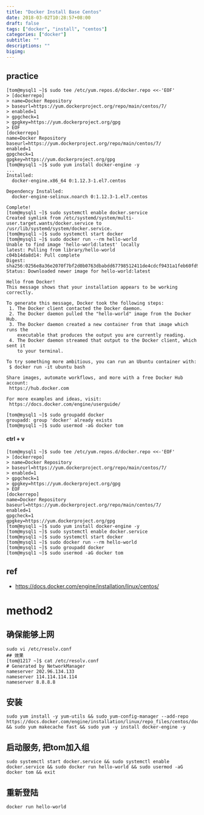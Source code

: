 ```yaml
---
title: "Docker Install Base Centos"
date: 2018-03-02T10:28:57+08:00
draft: false
tags: ["docker", "install", "centos"]
categories: ["docker"]
subtitle: ""
descriptions: ""
bigimg:
---
```



## practice

    [tom@mysql1 ~]$ sudo tee /etc/yum.repos.d/docker.repo <<-'EOF'
    > [dockerrepo]
    > name=Docker Repository
    > baseurl=https://yum.dockerproject.org/repo/main/centos/7/
    > enabled=1
    > gpgcheck=1
    > gpgkey=https://yum.dockerproject.org/gpg
    > EOF
    [dockerrepo]
    name=Docker Repository
    baseurl=https://yum.dockerproject.org/repo/main/centos/7/
    enabled=1
    gpgcheck=1
    gpgkey=https://yum.dockerproject.org/gpg
    [tom@mysql1 ~]$ sudo yum install docker-engine -y
    ...
    Installed:
      docker-engine.x86_64 0:1.12.3-1.el7.centos                                                                                                          

    Dependency Installed:
      docker-engine-selinux.noarch 0:1.12.3-1.el7.centos                                                                                                  

    Complete!
    [tom@mysql1 ~]$ sudo systemctl enable docker.service
    Created symlink from /etc/systemd/system/multi-user.target.wants/docker.service to /usr/lib/systemd/system/docker.service.
    [tom@mysql1 ~]$ sudo systemctl start docker
    [tom@mysql1 ~]$ sudo docker run --rm hello-world
    Unable to find image 'hello-world:latest' locally
    latest: Pulling from library/hello-world
    c04b14da8d14: Pull complete
    Digest: sha256:0256e8a36e2070f7bf2d0b0763dbabdd67798512411de4cdcf9431a1feb60fd9
    Status: Downloaded newer image for hello-world:latest

    Hello from Docker!
    This message shows that your installation appears to be working correctly.

    To generate this message, Docker took the following steps:
     1. The Docker client contacted the Docker daemon.
     2. The Docker daemon pulled the "hello-world" image from the Docker Hub.
     3. The Docker daemon created a new container from that image which runs the
        executable that produces the output you are currently reading.
     4. The Docker daemon streamed that output to the Docker client, which sent it
        to your terminal.

    To try something more ambitious, you can run an Ubuntu container with:
     $ docker run -it ubuntu bash

    Share images, automate workflows, and more with a free Docker Hub account:
     https://hub.docker.com

    For more examples and ideas, visit:
     https://docs.docker.com/engine/userguide/

    [tom@mysql1 ~]$ sudo groupadd docker
    groupadd: group 'docker' already exists
    [tom@mysql1 ~]$ sudo usermod -aG docker tom


#### ctrl + v

    [tom@mysql1 ~]$ sudo tee /etc/yum.repos.d/docker.repo <<-'EOF'
    > [dockerrepo]
    > name=Docker Repository
    > baseurl=https://yum.dockerproject.org/repo/main/centos/7/
    > enabled=1
    > gpgcheck=1
    > gpgkey=https://yum.dockerproject.org/gpg
    > EOF
    [dockerrepo]
    name=Docker Repository
    baseurl=https://yum.dockerproject.org/repo/main/centos/7/
    enabled=1
    gpgcheck=1
    gpgkey=https://yum.dockerproject.org/gpg
    [tom@mysql1 ~]$ sudo yum install docker-engine -y
    [tom@mysql1 ~]$ sudo systemctl enable docker.service
    [tom@mysql1 ~]$ sudo systemctl start docker
    [tom@mysql1 ~]$ sudo docker run --rm hello-world
    [tom@mysql1 ~]$ sudo groupadd docker
    [tom@mysql1 ~]$ sudo usermod -aG docker tom


## ref

- https://docs.docker.com/engine/installation/linux/centos/

# method2


<!-- ## centos7安装docker全过程 -->

## 确保能够上网

    sudo vi /etc/resolv.conf
    ## 效果
    [tom@1217 ~]$ cat /etc/resolv.conf
    # Generated by NetworkManager
    nameserver 202.96.134.133
    nameserver 114.114.114.114
    nameserver 8.8.8.8

## 安装

    sudo yum install -y yum-utils && sudo yum-config-manager --add-repo     https://docs.docker.com/engine/installation/linux/repo_files/centos/docker.repo && sudo yum makecache fast && sudo yum -y install docker-engine -y

## 启动服务, 把tom加入组

    sudo systemctl start docker.service && sudo systemctl enable docker.service && sudo docker run hello-world && sudo usermod -aG docker tom && exit

## 重新登陆

    docker run hello-world
